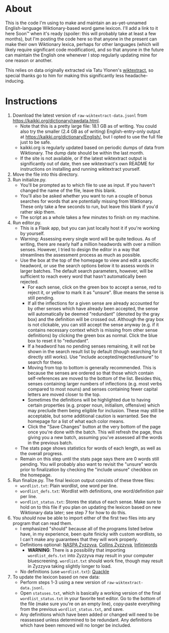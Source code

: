 # About
This is the code I'm using to make and maintain an as-yet-unnamed English-language Wiktionary-based word game lexicon. I'll add a link to it here Soon™ when it's ready (spoiler: this will probably take at least a few months), but I'm posting the code here so that anyone in the present can make their own Wiktionary lexica, perhaps for other languages (which will likely require significant code modification), and so that anyone in the future can maintain the English one whenever I stop regularly updating mine for one reason or another.

This relies on data originally extracted via Tatu Ylonen's [wiktextract](https://github.com/tatuylonen/wiktextract), so special thanks go to him for making this significantly less headache-inducing.

# Instructions
1. Download the latest version of `raw-wiktextract-data.jsonl` from https://kaikki.org/dictionary/rawdata.html.
   * Note that this is a pretty large file: 18.1 GB as of writing. You could also try the smaller (2.4 GB as of writing) English-entry-only output at https://kaikki.org/dictionary/English/, but I opted to use the full file just to be safe.
   * kaikki.org is regularly updated based on periodic dumps of data from Wiktionary. The dump date should be within the last month.
   * If the site is not available, or if the latest wiktextract output is significantly out of date, then see wiktextract's own README for instructions on installing and running wiktextract yourself.
2. Move the file into this directory.
3. Run initialize.py.
   * You'll be prompted as to which file to use as input. If you haven't changed the name of the file, leave this blank.
   * You'll also be asked whether you want to run a couple of bonus searches for words that are potentially missing from Wiktionary. These only take a few seconds to run, but leave this blank if you'd rather skip them.
   * The script as a whole takes a few minutes to finish on my machine.
4. Run editor.py.
   * This is a Flask app, but you can just locally host it if you're working by yourself.
   * Warning: Assessing every single word will be quite tedious. As of writing, there are nearly half a million headwords with over a million senses. However, I tried to design the editor in a way that streamlines the assessment process as much as possible.
   * Use the box at the top of the homepage to view and edit a specific headword, or use the search options below it to assess words in larger batches. The default search parameters, however, will be sufficient to reach every word that hasn't automatically been rejected.
      * For each sense, click on the green box to accept a sense, red to reject it, or yellow to mark it as "unsure". Blue means the sense is still pending.
      * If all the inflections for a given sense are already accounted for by other senses which have already been accepted, the sense will automatically be deemed "redundant" (denoted by the gray box) and the definition will be crossed out. Although the gray box is not clickable, you can still accept the sense anyway (e.g. if it contains necessary context which is missing from other sense definitions) by clicking the green box as normal. Click the blue box to reset it to "redundant".
      * If a headword has no pending senses remaining, it will not be shown in the search result list by default (though searching for it directly still works). Use "include accepted/rejected/unsure" to search for these.
      * Moving from top to bottom is generally recommended. This is because the senses are ordered so that those which contain self-references are moved to the bottom of the list. Besides this, senses containing larger numbers of inflections (e.g. most verbs compared to most nouns) and senses containing fewer capital letters are moved closer to the top.
      * Sometimes the definitions will be highlighted due to having certain properties (e.g. proper noun, initialism, offensive) which may preclude them being eligible for inclusion. These may still be acceptable, but some additional caution is warranted. See the homepage for a list of what each color means.
      * Click the "Save Changes" button at the very bottom of the page once you're done with the batch. This will refresh the page, thus giving you a new batch, assuming you've assessed all the words in the previous batch.
   * The stats page shows statistics for words of each length, as well as the overall progress.
   * Remain on this step until the stats page says there are 0 words still pending. You will probably also want to revisit the "unsure" words prior to finalization by checking the "include unsure" checkbox on the homepage.
5. Run finalize.py. The final lexicon output consists of these three files:
   * `wordlist.txt`: Plain wordlist, one word per line.
   * `wordlist_defs.txt`: Wordlist with definitions, one word/definition pair per line.
   * `wordlist_status.txt`: Stores the status of each sense. Make sure to hold on to this file if you plan on updating the lexicon based on new Wiktionary data later; see step 7 for how to do this.
6. You *should* now be able to import either of the first two files into any program that can read them.
   * I emphasized "should" because all of the programs listed below have, in my experience, been quite finicky with custom wordlists, so I can't make any guarantees that they will work properly.
   * Definitions optional: [NASPA Zyzzyva](http://www.scrabbleplayers.org/w/NASPA_Zyzzyva_Download), [Collins Zyzzyva](https://scrabble.collinsdictionary.com/tools/), [Infiniwords](https://infiniwords.com/)
      * **WARNING**: There is a possibility that importing `wordlist_defs.txt` into Zyzzyva may result in your computer bluescreening. `wordlist.txt` should work fine, though may result in Zyzzyva taking slightly longer to load.
   * No definitions (use `wordlist.txt`): [Quackle](https://people.csail.mit.edu/jasonkb/quackle/)
7. To update the lexicon based on new data:
   * Perform steps 1-3 using a new version of `raw-wiktextract-data.jsonl`.
   * Open `statuses.txt`, which is basically a working version of the final `wordlist_status.txt` in your favorite text editor. Go to the bottom of the file (make sure you're on an empty line), copy-paste everything from the previous `wordlist_status.txt`, and save.
   * Any definitions which have been added or changed will need to be reassessed unless determined to be redundant. Any definitions which have been removed will no longer be included.
